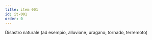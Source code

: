```yaml
---
title: item 001
id: it-001
order: 0
---
```

Disastro naturale (ad esempio, alluvione, uragano, tornado, terremoto)